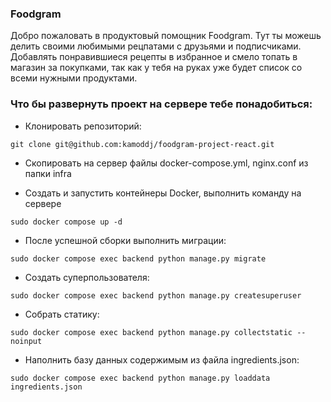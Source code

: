 ### Foodgram

Добро пожаловать в продуктовый помощник Foodgram. Тут ты можешь делить своими любимыми рецпатами с друзьями и подписчиками. Добавлять понравившиеся рецепты в избранное и смело топать в магазин за покупками, так как у тебя на руках уже будет список со всеми нужными продуктами. 

### Что бы развернуть проект на сервере тебе понадобиться:

- Клонировать репозиторий:
```
git clone git@github.com:kamoddj/foodgram-project-react.git
```

- Скопировать на сервер файлы docker-compose.yml, nginx.conf из папки infra

- Создать и запустить контейнеры Docker, выполнить команду на сервере
```
sudo docker compose up -d
```

- После успешной сборки выполнить миграции:
```
sudo docker compose exec backend python manage.py migrate
```

- Создать суперпользователя:
```
sudo docker compose exec backend python manage.py createsuperuser
```

- Собрать статику:
```
sudo docker compose exec backend python manage.py collectstatic --noinput
```

- Наполнить базу данных содержимым из файла ingredients.json:
```
sudo docker compose exec backend python manage.py loaddata ingredients.json
```
